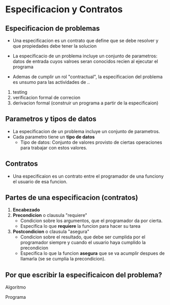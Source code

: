 # Especificacion y Contratos

## Especificacion de problemas

- Una especificacion es un contrato que define que se debe resolver y que propiedades debe tener la solucion

- La especificacio de un problema incluye un conjunto de parametros: datos de entrada cuyos valroes seran conocidos recien al ejecutar el programa

- Ademas de cumplir un rol "contractual", la especificacion del problema es unsumo para las actividades de ..

1. testing
2. verificacion formal de correcion
3. derivacion formal (construir un programa a partir de la especificaion)

## Parametros y tipos de datos

- La especificacion de un problema incluye un conjunto de parametros.
- Cada parametro tiene un **tipo de datos**
  - Tipo de datos: Conjunto de valores provisto de ciertas operaciones para trabajar con estos valores.

## Contratos

- Una especificaion es un contrato entre el programador de una funciony el usuario de esa funcion.

## Partes de una especificacion (contratos)

1. **Encabezado**
2. **Precondicion** o clausula "requiere"
   - Condicion sobre los argumentos, que el programador da por cierta.
   - Especifica lo que **requiere** la funcion para hacer su tarea
3. **Postcondicion** o clausula "asegura"
   - Condicion sobre el resultado, que debe ser cumplida por el programador siempre y cuando el usuario haya cumplido la precondicion
   - Especifica lo que la funcion **asegura** que se va acumplir despues de llamarla (se se cumplia la precondicion).

## Por que escribir la especificaicon del problema?

Algoritmo

Programa
